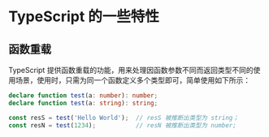 # TypeScript 的一些特性

## 函数重载

TypeScript 提供函数重载的功能，用来处理因函数参数不同而返回类型不同的使用场景，使用时，只需为同一个函数定义多个类型即可，简单使用如下所示：

```typescript
declare function test(a: number): number;
declare function test(a: string): string;

const resS = test('Hello World');  // resS 被推断出类型为 string；
const resN = test(1234);           // resN 被推断出类型为 number;
```


